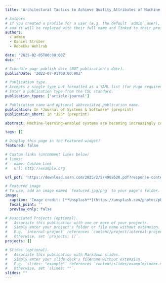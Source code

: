 ```yaml
---
title: 'Architectural Tactics to Achieve Quality Attributes of Machine-Learning-Enabled Systems: A Systematic Literature Review'

# Authors
# If you created a profile for a user (e.g. the default `admin` user), write the username (folder name) here
# and it will be replaced with their full name and linked to their profile.
authors:
  - admin
  - Daniel Strüber
  - Rebekka Wohlrab

date: '2025-02-05T00:00:00Z'
doi: ''

# Schedule page publish date (NOT publication's date).
publishDate: '2022-07-01T00:00:00Z'

# Publication type.
# Accepts a single type but formatted as a YAML list (for Hugo requirements).
# Enter a publication type from the CSL standard.
publication_types: ['article-journal']

# Publication name and optional abbreviated publication name.
publication: In *Journal of Systems & Software* (preprint)
publication_short: In *JSS* (preprint)

abstract: Machine-learning-enabled systems are becoming increasingly common in different industries. Due to the impact of uncertainty and the pronounced role of data, ensuring the quality of such systems requires consideration of several unique characteristics in addition to traditional ones. This range of quality attributes can be achieved by the implementation of specific architectural tactics. Such architectural decisions affect the further functioning of the system and its compliance with business goals. Architectural decisions have to be made with attention to possible quality trade-offs to prevent the cost of mitigating unintended side effects. A related work analysis revealed the need for a thorough study of existing architectural decisions and their impact on various quality attributes in the context of machine-learning-enabled systems. In this paper, to address this goal, we present comprehensive research on the quality of such systems, architectural tactics, and their possible quality con- sequences. Based on a systematic literature review of 206 primary sources, we identified 11 common quality attributes, and 16 relevant architectural tactics together along with 85 potential quality trade-offs. Our results systematize existing research in building architectures of ML-enabled systems. They can be used by software architects and researchers at the system design stage to estimate the possible consequences of decisions made.

tags: []

# Display this page in the Featured widget?
featured: false

# Custom links (uncomment lines below)
# links:
# - name: Custom Link
#   url: http://example.org

url_pdf: 'https://download.ssrn.com/2025/2/5/4909520.pdf?response-content-disposition=inline&X-Amz-Security-Token=IQoJb3JpZ2luX2VjEDEaCXVzLWVhc3QtMSJHMEUCIGbd%2FOjbXZy%2BnMkaefXZTBgxl09LF2SJMg10ikKdBZAZAiEAx8goDS3BeEqTIVAreK79jC6M99Ix4xFqQtoxsDGTsdAqvQUIShAEGgwzMDg0NzUzMDEyNTciDHIl8XnPJ9yiJNrr9CqaBVNQ3UMfE%2BwEf3It7ImNy0WtgDN2fUPvDIlx%2BzL%2FGep%2B5JViFr9HXJq4kG4TFzYqA7igucmLvoyatFGCe0rY8a3axkfp4vLN32%2BHNIXPZDYQOFhLDipgrurrRYRPxqzJ46IPkM0ReETYnSZAtTcGUprvbq9jHbbSTjaGmLgq%2BWbedpk995yxVIo8GxE3LeHFthOSA0BzDZ%2BH7S%2BiEyGuBHD%2BZiNYa3OegbusJLAbgXt6l8TqlO7xbdw46MG%2BQgkPWTku6cFYGuDNH%2BMRGM9UDDfOIrhM9RwEIz%2BFZWzUpjGwAXzQh0o8s2iY2JcpUsbbTRs5wMsSc1m9ec55jPTdhfqvpQkDtXmPL%2FtUKGyrNP0pq2bqsZOdusoiI92HL%2BjtW8I2vp3C%2BmQ9z%2B9oATCmR6dTVd2T5CyCzv9PQCiiS0jZaCx978VwIkj%2F%2FohBaFISiCUNGCdwpCpHiAsfrrFPWTsVhqOjxn2WGlp9BBlNb97oNnJd%2BmhomsrqjBf92IIQWOJEDbaFIvUiTcC9AvWuOsTIZ81mgdQFlUNXYeKK9cMtHm42KqfgVdAEXO1Z9jDo1DfyFOt6Met%2F5XG%2BA98hZAGod%2B6krQk%2Fe791km%2BN8wUHCTCr7H%2FPZ1CI6i0ih2L2nCmq%2FYb0lI4TzvcOfK1%2BJDlSZ%2BsYhXZwmObpHwxLFcsqllFzLYVZB20%2F7wXm0WI3ovkjxRwl57860I5d3T2zlc2ys7BqxFxYYhDIixTQRCDj3ljQa7zf2X68g%2BwA414pk%2FXZtrWJKtUSSRrdXlBfBi%2Fhwm0SK2ZU6upkMW19jBpcbhdlW8gr5qOxaRDfr0jBD0HleO4T8pyURQkad1BdAgHuWBQ3PbtBbdrD2s6DSNTQTg3DeQDJatJwVDDOo469BjqxAUisqaq2grsnBhMOyCURqffS53hu%2FBC8w2MEs2OZvs%2FR3czz7aR1pQAQPJ9AXXBmcwGEqrc7XGztVVhpSOIRKUPVDJTUChib4aZAj9qldpY0LqHgFX5vGCUCk22Uqdrx4LR%2BXT3lw%2FCB8Gfi8c5kHE%2FtqUw1R2P1VG9VzYm4%2BIV9P%2FDb4UW7IQSNqlvkVhUskoTbaUcAB1Qbr%2BB%2Bw4qOsHfmVyV6J%2FXiaKAhVMq%2BN5DguQ%3D%3D&X-Amz-Algorithm=AWS4-HMAC-SHA256&X-Amz-Date=20250205T170851Z&X-Amz-SignedHeaders=host&X-Amz-Expires=300&X-Amz-Credential=ASIAUPUUPRWEWGEFDNK7%2F20250205%2Fus-east-1%2Fs3%2Faws4_request&X-Amz-Signature=f374485c5956355cedf8d380b75aa5246e89a086305626c7745f29c2cb3f1961&abstractId=4909520'

# Featured image
# To use, add an image named `featured.jpg/png` to your page's folder.
image:
  caption: 'Image credit: [**Unsplash**](https://unsplash.com/photos/pLCdAaMFLTE)'
  focal_point: ''
  preview_only: false

# Associated Projects (optional).
#   Associate this publication with one or more of your projects.
#   Simply enter your project's folder or file name without extension.
#   E.g. `internal-project` references `content/project/internal-project/index.md`.
#   Otherwise, set `projects: []`.
projects: []

# Slides (optional).
#   Associate this publication with Markdown slides.
#   Simply enter your slide deck's filename without extension.
#   E.g. `slides: "example"` references `content/slides/example/index.md`.
#   Otherwise, set `slides: ""`.
slides: ""
---
```

